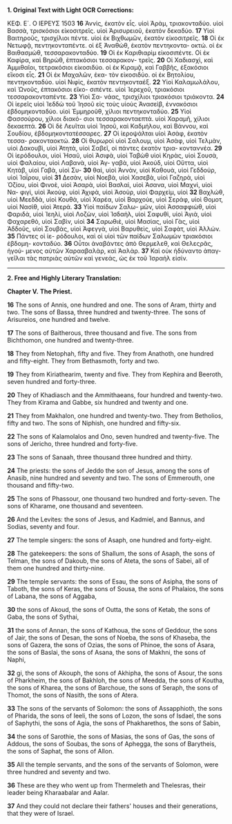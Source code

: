 **1. Original Text with Light OCR Corrections:**

ΚΕΦ. Ε´. Ο ΙΕΡΕΥΣ 1503
**16** Ἀννὶς, ἑκατὸν εἷς. υἱοὶ Ἀρὰμ, τριακονταδύο. υἱοὶ Βασσὰ, τρισκόσιοι
εἰκοσιτρεῖς. υἱοὶ Ἀρισυρειοῦ, ἑκατὸν δεκαδύο. **17** Υἱοὶ Βαιτηροῦς,
τρισχίλιοι πέντε. υἱοὶ ἐκ Βιχθωμῶν, ἑκατὸν εἰκοσιτρεῖς. **18** Οἱ ἐκ
Νετωφᾷ, πεντηκονταπέντε. οἱ ἐξ Ἀναθὼθ, ἑκατὸν πεντηκοντα-
οκτώ. οἱ ἐκ Βαιθασμὼθ, τεσσαρακονταδύο. **19** Οἱ ἐκ Καριθιαρὶμ
εἰκοσιπέντε. Οἱ ἐκ Καφίρα, καὶ Βηρὼθ, ἑπτακόσιοι τεσσαρακον-
τρεῖς. **20** Οἱ Χαδιασχὶ, καὶ Ἀμμιθαῖοι, τετρακόσιοι εἰκοσιδύο. οἱ
ἐκ Κιραμᾷ, καὶ Γαββῆς, ἑξακόσιοι εἴκοσι εἷς. **21** Οἱ ἐκ Μαχαλῶν, ἑκα-
τὸν εἰκοσιδύο. οἱ ἐκ Βητολίου, πεντηκονταδύο. υἱοὶ Νιφὶς, ἑκατὸν
πεντηκονταέξ. **22** Υἱοὶ Καλαμωλάλου, καὶ Ὠνοῦς, ἑπτακόσιοι εἴκο-
σιπέντε. υἱοὶ Ἱερεχοῦ, τριακόσιοι τεσσαρακονταπέντε. **23** Υἱοὶ Σα-
νάας, τρισχίλιοι τριακόσιοι τριάκοντα. **24** Οἱ ἱερεῖς υἱοὶ Ἰεδδὼ τοῦ
Ἰησοῦ εἰς τοὺς υἱοὺς Ἀνασεὶβ, ἐννακόσιοι ἑβδομηκονταδύο. υἱοὶ
Ἐμμηροῦθ, χίλιοι πεντηκονταδύο. **25** Υἱοὶ Φασσούρου, χίλιοι διακό-
σιοι τεσσαρακονταεπτά. υἱοὶ Χαραμῆ, χίλιοι δεκαεπτά. **26** Οἱ δὲ
Λευῖται υἱοὶ Ἰησοῦ, καὶ Καδμήλου, καὶ Βάννου, καὶ Σουδίου,
ἑβδομηκοντατέσσαρες. **27** Οἱ ἱεροψάλται υἱοὶ Ἀσὰφ, ἑκατὸν τεσσα-
ρακονταοκτώ. **28** Οἱ θυρωροὶ υἱοὶ Σαλουμ, υἱοὶ Ἀσὰφ, υἱοὶ Τελμὰν,
υἱοὶ Δακουβὶ, υἱοὶ Ἀτητὰ, υἱοὶ Σαβεῖ, οἱ πάντες ἑκατὸν τρια-
κονταννέα. **29** Οἱ ἱερόδουλοι, υἱοὶ Ἡσαῦ, υἱοὶ Ἀσιφὰ, υἱοὶ Ταβὼθ
υἱοὶ Κηρὰς, υἱοὶ Σουσὰ, υἱοὶ Φαλαίου, υἱοὶ Λαβανὰ, υἱοὶ Ἀγ-
γαβὰ, υἱοὶ Ἀκούδ, υἱοὶ Οὔττα, υἱοὶ Κητὰβ, υἱοὶ Γαβὰ, υἱοὶ Συ- **30**
θαὶ, υἱοὶ Ἀννὰν, υἱοὶ Καθουὰ, υἱοὶ Γεδδούρ, υἱοὶ Ἰαΐρου, υἱοὶ **31**
Δεσὰν, υἱοὶ Νοεβὰ, υἱοὶ Χασεβὰ, υἱοὶ Γαζηρὰ, υἱοὶ Ὀζίου, υἱοὶ
Φινοὲ, υἱοὶ Ἀσαρὰ, υἱοὶ Βασλαὶ, υἱοὶ Ἀσανα, υἱοὶ Μαχνὶ, υἱοὶ Να-
φιγὶ, υἱοὶ Ἀκούφ, υἱοὶ Ἀχιφὰ, υἱοὶ Ἀσοὺρ, υἱοὶ Φαρχεὶμ, υἱοὶ **32**
Βαχλώθ, υἱοὶ Μεεδδὰ, υἱοὶ Κουθὰ, υἱοὶ Χαρέα, υἱοὶ Βαρχοὺε, υἱοὶ
Σεράφ, υἱοὶ Θομοτ, υἱοὶ Νασὶθ, υἱοὶ Ἀτερά. **33** Υἱοὶ παίδων Σαλω-
μῶν, υἱοὶ Ἀσσαφφιὼθ, υἱοὶ Φαριδὰ, υἱοὶ Ἰεηλὶ, υἱοὶ Λοζὼν, υἱοὶ
Ἰσδαὴλ, υἱοὶ Σαφυθὶ, υἱοὶ Ἀγιὰ, υἱοὶ Φαχαρεθὸ, υἱοὶ Σαβὶν, υἱοὶ **34**
Σαρωθιὲ, υἱοὶ Μασίας, υἱοὶ Γὰς, υἱοὶ Ἀδδοῦς, υἱοὶ Σουβὰς, υἱοὶ
Ἀφεγγὰ, υἱοὶ Βαρυθεὶς, υἱοὶ Σαφὰτ, υἱοὶ Ἀλλών. **35** Πάντες οἱ ἱε-
ρόδουλοι, καὶ οἱ υἱοὶ τῶν παίδων Σαλωμὼν τριακόσιοι ἑβδομη-
κονταδύο. **36** Οὗτοι ἀναβάντες ἀπὸ Θερμελεθ, καὶ Θελεςρᾶς, ἡγού-
μενος αὐτῶν Χαρααβαλὰρ, καὶ Ἀαλὰρ. **37** Καὶ οὐκ ἠδύναντο ἀπαγ-
γεῖλαι τὰς πατριὰς αὐτῶν καὶ γενεάς, ὡς ἐκ τοῦ Ἰσραὴλ εἰσίν.

---

**2. Free and Highly Literary Translation:**

**Chapter V.**
**The Priest.**

**16** The sons of Annis, one hundred and one. The sons of Aram, thirty and two. The sons of Bassa, three hundred and twenty-three. The sons of Arisureios, one hundred and twelve.

**17** The sons of Baitherous, three thousand and five. The sons from Bichthomon, one hundred and twenty-three.

**18** They from Netophah, fifty and five. They from Anathoth, one hundred and fifty-eight. They from Bethasmoth, forty and two.

**19** They from Kiriathearim, twenty and five. They from Kephira and Beeroth, seven hundred and forty-three.

**20** They of Khadiasch and the Ammithaeans, four hundred and twenty-two. They from Kirama and Gabbe, six hundred and twenty and one.

**21** They from Makhalon, one hundred and twenty-two. They from Betholios, fifty and two. The sons of Niphish, one hundred and fifty-six.

**22** The sons of Kalamolalos and Ono, seven hundred and twenty-five. The sons of Jericho, three hundred and forty-five.

**23** The sons of Sanaah, three thousand three hundred and thirty.

**24** The priests: the sons of Jeddo the son of Jesus, among the sons of Anasib, nine hundred and seventy and two. The sons of Emmerouth, one thousand and fifty-two.

**25** The sons of Phassour, one thousand two hundred and forty-seven. The sons of Kharame, one thousand and seventeen.

**26** And the Levites: the sons of Jesus, and Kadmiel, and Bannus, and Sodias, seventy and four.

**27** The temple singers: the sons of Asaph, one hundred and forty-eight.

**28** The gatekeepers: the sons of Shallum, the sons of Asaph, the sons of Telman, the sons of Dakoub, the sons of Ateta, the sons of Sabei, all of them one hundred and thirty-nine.

**29** The temple servants: the sons of Esau, the sons of Asipha, the sons of Taboth, the sons of Keras, the sons of Sousa, the sons of Phalaios, the sons of Labana, the sons of Aggaba,

**30** the sons of Akoud, the sons of Outta, the sons of Ketab, the sons of Gaba, the sons of Sythai,

**31** the sons of Annan, the sons of Kathoua, the sons of Geddour, the sons of Jair, the sons of Desan, the sons of Noeba, the sons of Khaseba, the sons of Gazera, the sons of Ozias, the sons of Phinoe, the sons of Asara, the sons of Baslai, the sons of Asana, the sons of Makhni, the sons of Naphi,

**32** gi, the sons of Akouph, the sons of Akhipha, the sons of Asour, the sons of Pharkheim, the sons of Bakhloh, the sons of Meedda, the sons of Koutha, the sons of Kharea, the sons of Barchoue, the sons of Seraph, the sons of Thomot, the sons of Nasith, the sons of Atera.

**33** The sons of the servants of Solomon: the sons of Assapphioth, the sons of Pharida, the sons of Ieeli, the sons of Lozon, the sons of Isdael, the sons of Saphythi, the sons of Agia, the sons of Phakharethos, the sons of Sabin,

**34** the sons of Sarothie, the sons of Masias, the sons of Gas, the sons of Addous, the sons of Soubas, the sons of Aphegga, the sons of Barytheis, the sons of Saphat, the sons of Allon.

**35** All the temple servants, and the sons of the servants of Solomon, were three hundred and seventy and two.

**36** These are they who went up from Thermeleth and Thelesras, their leader being Kharaabalar and Aalar.

**37** And they could not declare their fathers' houses and their generations, that they were of Israel.